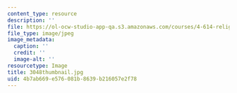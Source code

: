 ```yaml
---
content_type: resource
description: ''
file: https://ol-ocw-studio-app-qa.s3.amazonaws.com/courses/4-614-religious-architecture-and-islamic-cultures-fall-2002/4b7ab669e576081b8639b216057e2f78_3048thumbnail.jpg
file_type: image/jpeg
image_metadata:
  caption: ''
  credit: ''
  image-alt: ''
resourcetype: Image
title: 3048thumbnail.jpg
uid: 4b7ab669-e576-081b-8639-b216057e2f78
---
```

